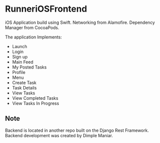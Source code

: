 # RunneriOSFrontend
iOS Application build using Swift. 
Networking from Alamofire.
Dependency Manager from CocoaPods.

The application Implements:
* Launch
* Login
* Sign up
* Main Feed
* My Posted Tasks
* Profile
* Menu
* Create Task
* Task Details
* View Tasks
* View Completed Tasks
* View Tasks In Progress

## Note 
Backend is located in another repo built on the Django Rest Framework. 
Backend development was created by Dimple Maniar.
